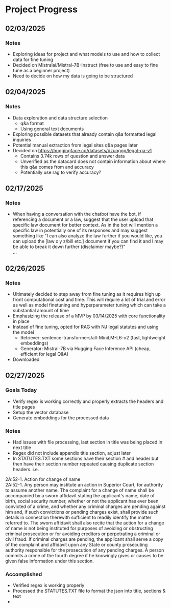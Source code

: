 # Project Progress

## 02/03/2025

### Notes

- Exploring ideas for project and what models to use and how to collect data for fine tuning
- Decided on Mistralai/Mistral-7B-Instruct (free to use and easy to fine tune as a beginner project)
- Need to decide on how my data is going to be structured 


## 02/04/2025

### Notes

- Data exploration and data structure selection
  - q&a format
  - Using general text documents
- Exploring possible datasets that already contain q&a formatted legal inquiries
- Potential manual extraction from legal sites q&a pages later
- Decided on https://huggingface.co/datasets/dzunggg/legal-qa-v1
  - Contains 3.74k rows of question and answer data 
  - Unverified as the datacard does not contain information about where this q&a comes from and accuracy
  - Potentially use rag to verify accuracy?

## 02/17/2025

### Notes

- When having a conversation with the chatbot have the bot, if referencing a document or a law, suggest that the user upload that specific law document for better context. As in the bot will mention a specific law in potentially one of its responses and may suggest something like "I can also analyze the law further if you would like, you can upload the [law x y z/bill etc.] document if you can find it and I may be able to break it down further (disclaimer maybe?)"  
...

## 02/26/2025

### Notes

- Ultimately decided to step away from fine tuning as it requires high up front computational cost and time. This will require a lot of trial and error as well as model finetuning and hyperparameter tuning which can take a substantial amount of time
- Emphasizing the release of a MVP by 03/14/2025 with core functionality in place
- Instead of fine tuning, opted for RAG with NJ legal statutes and using the model
  - Retriever: sentence-transformers/all-MiniLM-L6-v2 (fast, lightweight embeddings)
  - Generator: Mistral-7B via Hugging Face Inference API (cheap, efficient for legal Q&A)
- Downloaded 

## 02/27/2025

### Goals Today
- Verify regex is working correctly and properly extracts the headers and title pages
- Setup the vector database 
- Generate embeddings for the processed data 

### Notes
- Had issues with file processing, last section in title was being placed in next title
- Regex did not include appendix title section, adjust later
- In STATUTES.TXT some sections have their section # and header but then have their section number repeated causing duplicate section headers. i.e.

2A:52-1.     Action for change of name  
    2A:52-1.     Any person may institute an action in Superior Court, for authority to assume another name.  The complaint for a change of name shall be accompanied by a sworn affidavit stating the applicant's name, date of birth, social security number, whether or not the applicant has ever been convicted of a crime, and whether any criminal charges are pending against him and, if such convictions or pending charges exist, shall provide such details in connection therewith sufficient to readily identify the matter referred to. The sworn affidavit shall also recite that the action for a change of name is not being instituted for purposes of avoiding or obstructing criminal prosecution or for avoiding creditors or perpetrating a criminal or civil fraud. If criminal charges are pending, the applicant shall serve a copy of the complaint and affidavit upon any State or county prosecuting authority responsible for the prosecution of any pending charges. A person commits a crime of the fourth degree if he knowingly gives or causes to be given false information under this section.  


### Accomplished
- Verified regex is working properly
- Processed the STATUTES.TXT file to format the json into title, sections & text
- 
